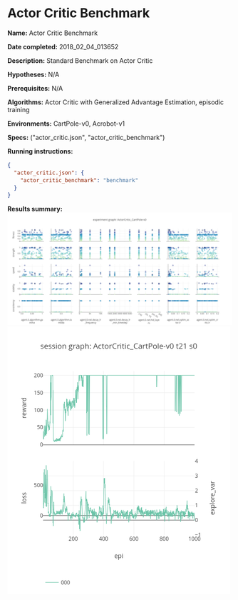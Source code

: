 # Actor Critic Benchmark

**Name:** Actor Critic Benchmark

**Date completed:** 2018_02_04_013652

**Description:** Standard Benchmark on Actor Critic

**Hypotheses:** N/A

**Prerequisites:** N/A

**Algorithms:** Actor Critic with Generalized Advantage Estimation, episodic training

**Environments:** CartPole-v0, Acrobot-v1

**Specs:** ("actor_critic.json", "actor_critic_benchmark")

**Running instructions:**
```json
{
  "actor_critic.json": {
    "actor_critic_benchmark": "benchmark"
  }
}
```
**Results summary:**
![](/assets/ActorCritic_CartPole-v0_experiment_graph.png)
![](/assets/ActorCritic_CartPole-v0_t21_s0_session_graph.png)

